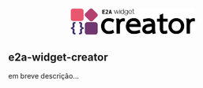 <p align="center">
    <img width=50% src="https://raw.githubusercontent.com/ecossistemaanima/e2a-widget-creator/main/creator/assets/logo-4x1.png">
</p>

## e2a-widget-creator

em breve descrição...